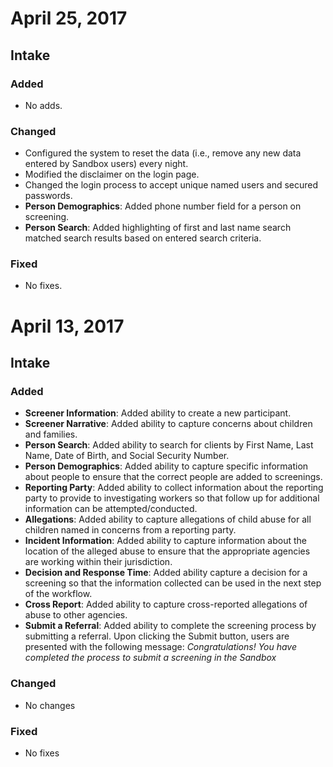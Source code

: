 # April 25, 2017
## Intake
### Added
- No adds.
### Changed
- Configured the system to reset the data (i.e., remove any new data entered by Sandbox users) every night.
- Modified the disclaimer on the login page.
- Changed the login process to accept unique named users and secured passwords.
- **Person Demographics**: Added phone number field for a person on screening.
- **Person Search**: Added highlighting of first and last name search matched search results based on entered search criteria.
### Fixed
- No fixes.

# April 13, 2017
##  Intake
### Added
- **Screener Information**: Added ability to create a new participant.
- **Screener Narrative**: Added ability to capture concerns about children and families.
- **Person Search**:  Added ability to search for clients by First Name, Last Name, Date of Birth, and Social Security Number.  
- **Person Demographics**: Added  ability to capture specific information about people to ensure that the correct people are added to screenings.
- **Reporting Party**: Added ability to collect information about the reporting party to provide to investigating workers so that follow up for additional information can be attempted/conducted.
- **Allegations**: Added ability to capture allegations of child abuse for all children named in concerns from a reporting party.
- **Incident Information**: Added ability to capture information about the location of the alleged abuse to ensure that the appropriate agencies are working within their jurisdiction. 
- **Decision and Response Time**: Added ability capture a decision for a screening so that the information collected can be used in the next step of the workflow.
- **Cross Report**: Added ability to capture cross-reported allegations of abuse to other agencies.
- **Submit a Referral**: Added ability to complete the screening process by submitting a referral.  Upon clicking the Submit button, users are presented with the following message: *Congratulations!  You have completed the process to submit a screening in the Sandbox*
### Changed
- No changes
### Fixed
- No fixes
